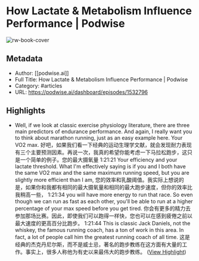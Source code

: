 # How Lactate & Metabolism Influence Performance | Podwise

![rw-book-cover](https://readwise-assets.s3.amazonaws.com/media/uploaded_book_covers/profile_101759/card_MKidIZx)

## Metadata
- Author: [[podwise.ai]]
- Full Title: How Lactate & Metabolism Influence Performance | Podwise
- Category: #articles
- URL: https://podwise.ai/dashboard/episodes/1532796

## Highlights
- Well, if we look at classic exercise physiology literature, there are three main predictors of endurance performance. And again, I really want you to think about marathon running, just as an easy example here. Your VO2 max. 
  好吧，如果我们看一下经典的运动生理学文献，就会发现耐力表现有三个主要预测因素。再说一次，我真的希望你能考虑一下马拉松跑步，这只是一个简单的例子。您的最大摄氧量
  1:21:21
  Your efficiency and your lactate threshold. What I'm effectively saying is if you and I both have the same VO2 max and the same maximum running speed, but you are slightly more efficient than I am, 
  您的效率和乳酸阈值。我实际上想说的是，如果你和我都有相同的最大摄氧量和相同的最大跑步速度，但你的效率比我稍高一些，
  1:21:34
  you will have more energy to run that race. So even though we can run as fast as each other, you'll be able to run at a higher percentage of your max speed before you get tired. 
  你会有更多的精力去参加那场比赛。因此，即使我们可以跑得一样快，您也可以在感到疲倦之前以最大速度的更高百分比跑步。
  1:21:44
  This is classic Jack Daniels, not the whiskey, the famous running coach, has a ton of work in this area. In fact, a lot of people call him the greatest running coach of all time. 
  这是经典的杰克丹尼尔斯，而不是威士忌，著名的跑步教练在这方面有大量的工作。事实上，很多人称他为有史以来最伟大的跑步教练。 ([View Highlight](https://read.readwise.io/read/01j3ct5w945rjzvsm8tgn6xv1r))
